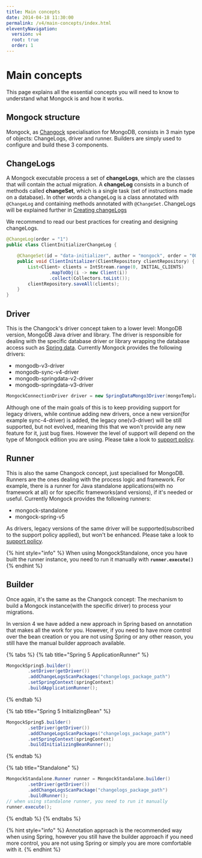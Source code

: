 ```yaml
---
title: Main concepts
date: 2014-04-18 11:30:00 
permalink: /v4/main-concepts/index.html
eleventyNavigation:
  version: v4
  root: true
  order: 1
---
```


# Main concepts

This page explains all the essential concepts you will need to know to understand what Mongock is and how it works. 

## Mongock structure

Mongock, as [Changock](./#what-is-changock) specialisation for MongoDB,  consists in 3 main type of objects: ChangeLogs, driver and runner. Builders are simply used to configure and build these 3 components.

## ChangeLogs

A Mongock executable process a set of **changeLogs**, which are the classes that will contain the actual migration. A **changeLog** consists in a bunch of methods called **changeSet**, which is a single task \(set of instructions made on a database\)**.** In other words a changeLog is a class annotated with `@ChangeLog` and containing methods annotated with `@ChangeSet.`ChangeLogs will be explained further in [Creating changeLogs](changelogs.md)

We recommend to read our best practices for creating and designing changeLogs.

```java
@ChangeLog(order = "1")
public class ClientInitializerChangeLog {

    @ChangeSet(id = "data-initializer", author = "mongock", order = "001")
    public void ClientInitializer(ClientRepository clientRepository) {
        List<Client> clients = IntStream.range(0, INITIAL_CLIENTS)
                .mapToObj(i -> new Client(i))
                .collect(Collectors.toList());
        clientRepository.saveAll(clients);
    }
}
```

## Driver

This is the Changock's driver concept taken to a lower level: MongoDB version, MongoDB Java driver and library. The driver is responsible for dealing with the specific database driver or library wrapping the database access such as [Spring data](https://spring.io/projects/spring-data-mongodb). Currently Mongock provides the following drivers:

* mongodb-v3-driver
* mongodb-sync-v4-driver
* mongodb-springdata-v2-driver
* mongodb-springdata-v3-driver

```java
MongockConnectionDriver driver = new SpringDataMongo3Driver(mongoTemplate);
```

Although one of the main goals of this is to keep providing support for legacy drivers, while continue adding new drivers, once a new version\(for example sync-4-driver\) is added, the legacy one\(v3-driver\) will be still supported, but not evolved, meaning this that we won't provide any new feature for it, just bug fixes. However the level of support will depend on the type of Mongock edition you are using. Please take a look to [support policy]().

## Runner

This is also the same Changock concept, just specialised for MongoDB. Runners are the ones dealing with the process logic and framework. For example, there is a runner for Java standalone applications\(with no framework at all\) or for specific frameworks\(and versions\), if it's needed or useful. Currently Mongock provides the following runners:

* mongock-standalone
* mongock-spring-v5

As drivers, legacy versions of the same driver will be supported\(subscribed to the support policy applied\), but won't be enhanced. Please take a look to [support policy]().

{% hint style="info" %}
When using MongockStandalone, once you have built the runner instance,  you need to run it manually with **`runner.execute()`**
{% endhint %}

## Builder

Once again, it's the same as the Changock concept: The mechanism to build a Mongock instance\(with the specific driver\) to process your migrations. 

In version 4 we have added a new approach in Spring based on annotation that makes all the work for you. However, if you need to have more control over the bean creation or you are not using Spring or any other reason, you still have the manual builder approach available.

{% tabs %}
{% tab title="Spring 5 ApplicationRunner" %}
```java
MongockSpring5.builder()
        .setDriver(getDriver())
        .addChangeLogsScanPackages("changelogs_package_path")
        .setSpringContext(springContext)
        .buildApplicationRunner();
```
{% endtab %}

{% tab title="Spring 5 InitializingBean" %}
```java
MongockSpring5.builder()
        .setDriver(getDriver())
        .addChangeLogsScanPackages("changelogs_package_path")
        .setSpringContext(springContext)
        .buildInitializingBeanRunner();
```
{% endtab %}

{% tab title="Standalone" %}
```java
MongockStandalone.Runner runner = MongockStandalone.builder()
        .setDriver(getDriver())
        .addChangeLogsScanPackage("changelogs_package_path")
        .buildRunner();
// when using standalone runner, you need to run it manually
runner.execute();
```
{% endtab %}
{% endtabs %}

{% hint style="info" %}
Annotation approach is the recommended way when using Spring, however you still have the builder approach if you need more control, you are not using Spring or simply you are more comfortable with it.
{% endhint %}

